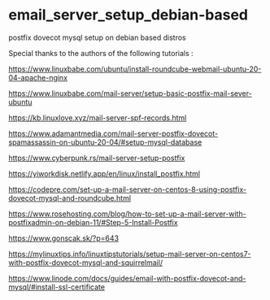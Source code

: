 # email_server_setup_debian-based
postfix dovecot mysql setup on debian based distros

Special thanks to the authors of the following tutorials :

https://www.linuxbabe.com/ubuntu/install-roundcube-webmail-ubuntu-20-04-apache-nginx

https://www.linuxbabe.com/mail-server/setup-basic-postfix-mail-sever-ubuntu

https://kb.linuxlove.xyz/mail-server-spf-records.html

https://www.adamantmedia.com/mail-server-postfix-dovecot-spamassassin-on-ubuntu-20-04/#setup-mysql-database

https://www.cyberpunk.rs/mail-server-setup-postfix

https://yiworkdisk.netlify.app/en/linux/install_postfix.html

https://codepre.com/set-up-a-mail-server-on-centos-8-using-postfix-dovecot-mysql-and-roundcube.html

https://www.rosehosting.com/blog/how-to-set-up-a-mail-server-with-postfixadmin-on-debian-11/#Step-5-Install-Postfix

https://www.gonscak.sk/?p=643

https://mylinuxtips.info/linuxtipstutorials/setup-mail-server-on-centos7-with-postfix-dovecot-mysql-and-squirrelmail/

https://www.linode.com/docs/guides/email-with-postfix-dovecot-and-mysql/#install-ssl-certificate

